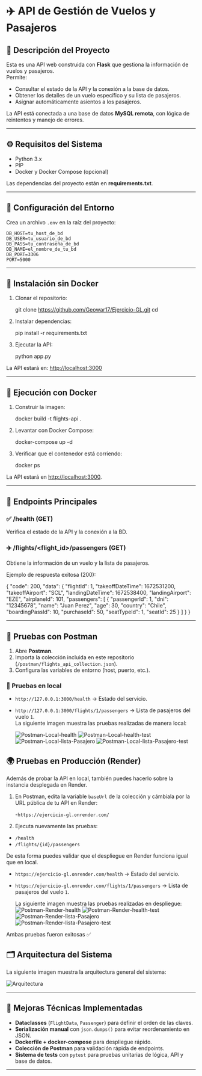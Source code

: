 # ✈️ API de Gestión de Vuelos y Pasajeros  

## 📌 Descripción del Proyecto  
Esta es una API web construida con **Flask** que gestiona la información de vuelos y pasajeros.  
Permite:  
- Consultar el estado de la API y la conexión a la base de datos.  
- Obtener los detalles de un vuelo específico y su lista de pasajeros.  
- Asignar automáticamente asientos a los pasajeros.  

La API está conectada a una base de datos **MySQL remota**, con lógica de reintentos y manejo de errores.  

---

## ⚙️ Requisitos del Sistema  
- Python 3.x  
- PIP  
- Docker y Docker Compose (opcional)  

Las dependencias del proyecto están en **requirements.txt**.  

---

## 🔑 Configuración del Entorno  
Crea un archivo `.env` en la raíz del proyecto:  

```env
DB_HOST=tu_host_de_bd
DB_USER=tu_usuario_de_bd
DB_PASS=tu_contraseña_de_bd
DB_NAME=el_nombre_de_tu_bd
DB_PORT=3306
PORT=5000
```

---

## 🚀 Instalación sin Docker  

1. Clonar el repositorio:  
   
   git clone <https://github.com/Geowar17/Ejercicio-GL.git>
   cd <nombre-del-proyecto>
   
2. Instalar dependencias:  
   
   pip install -r requirements.txt
   
3. Ejecutar la API:  
   
   python app.py
   

La API estará en: [http://localhost:3000](http://localhost:3000)  

---


## 🐳 Ejecución con Docker  

1. Construir la imagen:  
   
   docker build -t flights-api .
   
2. Levantar con Docker Compose:  
   
   docker-compose up -d
   
3. Verificar que el contenedor está corriendo:  
   
   docker ps
   
La API estará en [http://localhost:3000](http://localhost:3000).  

---

## 📡 Endpoints Principales  

### ✅ /health (GET)  
Verifica el estado de la API y la conexión a la BD.  

### ✈️ /flights/<flight_id>/passengers (GET)  
Obtiene la información de un vuelo y la lista de pasajeros.  

Ejemplo de respuesta exitosa (200):  

{
  "code": 200,
  "data": {
    "flightId": 1,
    "takeoffDateTime": 1672531200,
    "takeoffAirport": "SCL",
    "landingDateTime": 1672538400,
    "landingAirport": "EZE",
    "airplaneId": 101,
    "passengers": [
      {
        "passengerId": 1,
        "dni": "12345678",
        "name": "Juan Perez",
        "age": 30,
        "country": "Chile",
        "boardingPassId": 10,
        "purchaseId": 50,
        "seatTypeId": 1,
        "seatId": 25
      }
    ]
  }
}


---

## 🧪 Pruebas con Postman  

1. Abre **Postman**.  
2. Importa la colección incluida en este repositorio (`/postman/flights_api_collection.json`).  
3. Configura las variables de entorno (host, puerto, etc.).  

### 🔹 Pruebas en local  
- `http://127.0.0.1:3000/health` → Estado del servicio.  
- `http://127.0.0.1:3000/flights/1/passengers` → Lista de pasajeros del vuelo `1`.  
La siguiente imagen muestra las pruebas realizadas de manera local:  

   ![Postman-Local-health](postman/postmanlocalh.png)
   ![Postman-Local-health-test](postman/postmanlocalht.png)  
   ![Postman-Local-lista-Pasajero](postman/postmanlocallp.png)
   ![Postman-Local-lista-Pasajero-test](postman/postmanlocalpt.png)  





## 🌍 Pruebas en Producción (Render)

Además de probar la API en local, también puedes hacerlo sobre la instancia desplegada en Render.

1. En Postman, edita la variable `baseUrl` de la colección y cámbiala por la URL pública de tu API en Render:

   -`https://ejercicio-gl.onrender.com/`
2. Ejecuta nuevamente las pruebas:
- `/health`
- `/flights/{id}/passengers`

De esta forma puedes validar que el despliegue en Render funciona igual que en local.


- `https://ejercicio-gl.onrender.com/health`  → Estado del servicio.  
- `https://ejercicio-gl.onrender.com/flights/1/passengers`   → Lista de pasajeros del vuelo `1`.  
  
  La siguiente imagen muestra las pruebas realizadas en despliegue:  
   ![Postman-Render-health](postman/postmanRenderh.png)
   ![Postman-Render-health-test](postman/postmanRendert.png)  
   ![Postman-Render-lista-Pasajero](postman/postmanRenderlp.png)
   ![Postman-Render-lista-Pasajero-test](postman/postmanRenderpt.png)  


Ambas pruebas fueron exitosas ✅

## 🗂️ Arquitectura del Sistema  

La siguiente imagen muestra la arquitectura general del sistema:  

![Arquitectura](architecture-diagram.png)  

---

## 🔮 Mejoras Técnicas Implementadas  

- **Dataclasses** (`FlightData`, `Passenger`) para definir el orden de las claves.  
- **Serialización manual** con `json.dumps()` para evitar reordenamiento en JSON.  
- **Dockerfile + docker-compose** para despliegue rápido.  
- **Colección de Postman** para validación rápida de endpoints.  
- **Sistema de tests** con `pytest` para pruebas unitarias de lógica, API y base de datos.  

---
